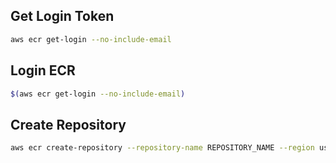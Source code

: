 ## Get Login Token
```sh
aws ecr get-login --no-include-email
```

## Login ECR 
```sh
$(aws ecr get-login --no-include-email)
```

## Create Repository
```sh
aws ecr create-repository --repository-name REPOSITORY_NAME --region us-west-1
```
